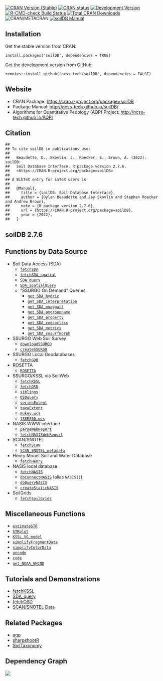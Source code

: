 [![CRAN Version
(Stable)](http://www.r-pkg.org/badges/version-ago/soilDB)](https://cran.r-project.org/package=soilDB)
[![CRAN
status](https://cranchecks.info/badges/summary/soilDB)](https://cran.r-project.org/web/checks/check_results_soilDB.html)
[![Development
Version](https://ncss-tech.r-universe.dev/badges/soilDB)](https://ncss-tech.r-universe.dev/)
[![R-CMD-check Build
Status](https://github.com/ncss-tech/soilDB/workflows/R-CMD-check/badge.svg)](https://github.com/ncss-tech/soilDB/actions)
[![Total CRAN
Downloads](http://cranlogs.r-pkg.org/badges/grand-total/soilDB)](https://cran.r-project.org/package=soilDB)
![CRAN/METACRAN](https://img.shields.io/cran/l/soilDB) [![soilDB
Manual](https://img.shields.io/badge/docs-HTML-informational)](https://ncss-tech.github.io/soilDB/)

## Installation

Get the stable version from CRAN:

    install.packages('soilDB', dependencies = TRUE)

Get the development version from GitHub:

    remotes::install_github("ncss-tech/soilDB", dependencies = FALSE)

## Website

-   CRAN Package: <https://cran.r-project.org/package=soilDB>
-   Package Manual: <http://ncss-tech.github.io/soilDB/>
-   Algorithms for Quantitative Pedology (AQP) Project:
    <http://ncss-tech.github.io/AQP/>

## Citation

    ## 
    ## To cite soilDB in publications use:
    ## 
    ##   Beaudette, D., Skovlin, J., Roecker, S., Brown, A. (2022). soilDB:
    ##   Soil Database Interface. R package version 2.7.6.
    ##   <https://CRAN.R-project.org/package=soilDB>
    ## 
    ## A BibTeX entry for LaTeX users is
    ## 
    ##   @Manual{,
    ##     title = {soilDB: Soil Database Interface},
    ##     author = {Dylan Beaudette and Jay Skovlin and Stephen Roecker and Andrew Brown},
    ##     note = {R package version 2.7.6},
    ##     url = {https://CRAN.R-project.org/package=soilDB},
    ##     year = {2022},
    ##   }

## soilDB 2.7.6

<!-- ### Notices on Database Interfaces -->
<!-- #### NASIS -->
<!-- #### Soil Data Access (SDA) -->
<!-- #### SoilWeb API -->
<!-- #### MS Access -->

## Functions by Data Source

-   Soil Data Access (SDA)
    -   [`fetchSDA`](http://ncss-tech.github.io/soilDB/reference/fetchSDA_component.html)
    -   [`fetchSDA_spatial`](http://ncss-tech.github.io/soilDB/reference/fetchSDA_spatial.html)
    -   [`SDA_query`](http://ncss-tech.github.io/soilDB/reference/SDA_query.html)
    -   [`SDA_spatialQuery`](http://ncss-tech.github.io/soilDB/reference/SDA_spatialQuery.html)
    -   “SSURGO On Demand” Queries
        -   [`get_SDA_hydric`](http://ncss-tech.github.io/soilDB/reference/get_SDA_hydric.html)
        -   [`get_SDA_interpretation`](http://ncss-tech.github.io/soilDB/reference/get_SDA_interpretation.html)
        -   [`get_SDA_muaggatt`](http://ncss-tech.github.io/soilDB/reference/get_SDA_muaggatt.html)
        -   [`get_SDA_pmgroupname`](http://ncss-tech.github.io/soilDB/reference/get_SDA_pmgroupname.html)
        -   [`get_SDA_property`](http://ncss-tech.github.io/soilDB/reference/get_SDA_property.html)
        -   [`get_SDA_coecoclass`](http://ncss-tech.github.io/soilDB/reference/get_SDA_coecosite.html)
        -   [`get_SDA_metrics`](http://ncss-tech.github.io/soilDB/reference/get_SDA_metrics.html)
        -   [`get_SDA_cosurfmorph`](http://ncss-tech.github.io/soilDB/reference/get_SDA_cosurfmorph.html)
-   SSURGO Web Soil Survey
    -   [`downloadSSURGO`](http://ncss-tech.github.io/soilDB/reference/downloadSSURGO.html)
    -   [`createSSURGO`](http://ncss-tech.github.io/soilDB/reference/createSSURGO.html)
-   SSURGO Local Geodatabases
    -   [`fetchGDB`](http://ncss-tech.github.io/soilDB/reference/fetchGDB.html)
-   ROSETTA
    -   [`ROSETTA`](http://ncss-tech.github.io/soilDB/reference/ROSETTA.html)
-   SSURGO/KSSL via SoilWeb
    -   [`fetchKSSL`](http://ncss-tech.github.io/soilDB/reference/fetchKSSL.html)
    -   [`fetchOSD`](http://ncss-tech.github.io/soilDB/reference/fetchOSD.html)
    -   [`siblings`](http://ncss-tech.github.io/soilDB/reference/siblings.html)
    -   [`OSDquery`](http://ncss-tech.github.io/soilDB/reference/OSDquery.html)
    -   [`seriesExtent`](http://ncss-tech.github.io/soilDB/reference/seriesExtent.html)
    -   [`taxaExtent`](http://ncss-tech.github.io/soilDB/reference/taxaExtent.html)
    -   [`mukey.wcs`](http://ncss-tech.github.io/soilDB/reference/mukey.wcs.html)
    -   [`ISSR800.wcs`](http://ncss-tech.github.io/soilDB/reference/ISSR800.wcs.html)
-   NASIS WWW interface
    -   [`parseWebReport`](http://ncss-tech.github.io/soilDB/reference/parseWebReport.html)
    -   [`fetchNASISWebReport`](http://ncss-tech.github.io/soilDB/reference/fetchNASISWebReport.html)
-   SCAN/SNOTEL
    -   [`fetchSCAN`](http://ncss-tech.github.io/soilDB/reference/fetchSCAN.html)
    -   [`SCAN_SNOTEL_metadata`](http://ncss-tech.github.io/soilDB/reference/SCAN_SNOTEL_metadata.html)
-   Henry Mount Soil and Water Database
    -   [`fetchHenry`](http://ncss-tech.github.io/soilDB/reference/fetchHenry.html)
-   NASIS local database
    -   [`fetchNASIS`](http://ncss-tech.github.io/soilDB/reference/fetchNASIS.html)
    -   [`dbConnectNASIS`](http://ncss-tech.github.io/soilDB/reference/dbConnectNASIS.html)
        (alias `NASIS()`)
    -   [`dbQueryNASIS`](http://ncss-tech.github.io/soilDB/reference/dbQueryNASIS.html)
    -   [`createStaticNASIS`](http://ncss-tech.github.io/soilDB/reference/createStaticNASIS.html)
-   SoilGrids
    -   [`fetchSoilGrids`](http://ncss-tech.github.io/soilDB/reference/fetchSoilGrids.html)

## Miscellaneous Functions

-   [`estimateSTR`](http://ncss-tech.github.io/soilDB/reference/estimateSTR.html)
-   [`STRplot`](http://ncss-tech.github.io/soilDB/reference/STRplot.html)
-   [`KSSL_VG_model`](http://ncss-tech.github.io/soilDB/reference/KSSL_VG_model.html)
-   [`simplifyFragmentData`](http://ncss-tech.github.io/soilDB/reference/simplifyFragmentData.html)
-   [`simplifyColorData`](http://ncss-tech.github.io/soilDB/reference/simplifyColorData.html)
-   [`uncode`](http://ncss-tech.github.io/soilDB/reference/uncode.html)
-   [`code`](http://ncss-tech.github.io/soilDB/reference/code.html)
-   [`get_NOAA_GHCND`](http://ncss-tech.github.io/soilDB/reference/get_NOAA_GHCND.html)

## Tutorials and Demonstrations

-   [fetchKSSL](http://ncss-tech.github.io/AQP/soilDB/KSSL-demo.html)
-   [SDA\_query](http://ncss-tech.github.io/AQP/soilDB/SDA-tutorial.html)
-   [fetchOSD](http://ncss-tech.github.io/AQP/sharpshootR/OSD-dendrogram.html)
-   [SCAN/SNOTEL
    Data](http://ncss-tech.github.io/AQP/soilDB/fetchSCAN-demo.html)

## Related Packages

-   [aqp](https://github.com/ncss-tech/aqp)
-   [sharpshootR](https://github.com/ncss-tech/sharpshootR)
-   [SoilTaxonomy](https://github.com/ncss-tech/SoilTaxonomy)

## Dependency Graph

![](https://cran.microsoft.com/packagedata/graphs/soilDB.png)
